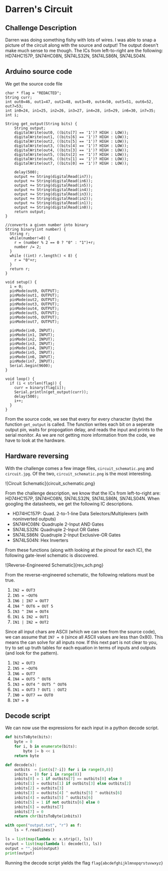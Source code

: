 # Darren's Circuit

## Challenge Description

Darren was doing something fishy with lots of wires.
I was able to snap a picture of the circuit along with the source and output! The output doesn't make much sense to me though.
The ICs from left-to-right are the following: HD74HC157P, SN74HC08N, SN74LS32N, SN74LS86N, SN74LS04N.

## Arduino source code

We get the source code file

```Arduino
char * flag = "REDACTED";
String curr;
int out0=46, out1=47, out2=48, out3=49, out4=50, out5=51, out6=52, out7=53;
int in0=24, in1=25, in2=26, in3=27, in4=28, in5=29, in6=30, in7=35;
int i;

String get_output(String bits) {
    String output;
    digitalWrite(out0, ((bits[7] == '1')? HIGH : LOW));
    digitalWrite(out1, ((bits[6] == '1')? HIGH : LOW));
    digitalWrite(out2, ((bits[5] == '1')? HIGH : LOW));
    digitalWrite(out3, ((bits[4] == '1')? HIGH : LOW));
    digitalWrite(out4, ((bits[3] == '1')? HIGH : LOW));
    digitalWrite(out5, ((bits[2] == '1')? HIGH : LOW));
    digitalWrite(out6, ((bits[1] == '1')? HIGH : LOW));
    digitalWrite(out7, ((bits[0] == '1')? HIGH : LOW));
    
    delay(500);
    output += String(digitalRead(in7));
    output += String(digitalRead(in6));
    output += String(digitalRead(in5));
    output += String(digitalRead(in4));
    output += String(digitalRead(in3));
    output += String(digitalRead(in2));
    output += String(digitalRead(in1));
    output += String(digitalRead(in0));
    return output;
}

//converts a given number into binary
String binary(int number) {
  String r;
  while(number!=0) {
    r = (number % 2 == 0 ? "0" : "1")+r; 
    number /= 2;
  }
  while ((int) r.length() < 8) {
    r = "0"+r;
  }
  return r;
}

void setup() {
  i = 0;
  pinMode(out0, OUTPUT);
  pinMode(out1, OUTPUT);
  pinMode(out2, OUTPUT);
  pinMode(out3, OUTPUT);
  pinMode(out4, OUTPUT);
  pinMode(out5, OUTPUT);
  pinMode(out6, OUTPUT);
  pinMode(out7, OUTPUT);

  pinMode(in0, INPUT);
  pinMode(in1, INPUT);
  pinMode(in2, INPUT);
  pinMode(in3, INPUT);
  pinMode(in4, INPUT);
  pinMode(in5, INPUT);
  pinMode(in6, INPUT);
  pinMode(in7, INPUT);
  Serial.begin(9600);
}

void loop() {
  if (i < strlen(flag)) {
    curr = binary(flag[i]);
    Serial.println(get_output(curr));
    delay(500);
    i++;
  }
}
```

From the source code, we see that every for every character (byte) the function `get_output` is called.
The function writes each bit on a seperate output pin, waits for propogation delay, and reads the input and prints to the serial monitor.
As we are not getting more information from the code, we have to look at the hardware.

## Hardware reversing

With the challenge comes a few image files, `circuit_schematic.png` and `circuit.jpg`.
Of the two, `circuit_schematic.png` is the most interesting.

![Circuit Schematic]{circuit_schematic.png}

From the challenge description, we know that the ICs from left-to-right are: HD74HC157P, SN74HC08N, SN74LS32N, SN74LS86N, SN74LS04N.
When googling the datasheets, we get the following IC descriptions.

+ HD74HC157P: Quad. 2-to-1-line Data Selectors/Multiplexers (with noninverted outputs)
+ SN74HC08N: Quadruple 2-Input AND Gates
+ SN74LS32N: Quadruple 2-Input OR Gates
+ SN74LS86N: Quadruple 2-Input Exclusive-OR Gates
+ SN74LS04N: Hex Inverters

From these functions (along with looking at the pinout for each IC), the following gate-level schematic is discovered.

![Reverse-Engineered Schematic]{rev_sch.png}

From the reverse-engineered schematic, the following relations must be true.

1) `IN2 = OUT3`
2) `IN5 = ~OUT6`
3) `IN6 | IN7 = OUT7`
4) `IN4 ^ OUT6 = OUT 5`
5) `IN3 ^ IN4 = OUT4`
6) `IN1 & IN2 = OUT1`
7) `IN1 | IN2 = OUT2`

Since all input chars are ASCII (which we can see from the source code), we can assume that `IN7 = 0` (since all ASCII values are less than 0x80).
This means the can solve for all inputs now.
If this next part is not clear to you, try to set up truth tables for each equation in terms of inputs and outputs (and look for the pattern).

1) `IN2 = OUT3`
2) `IN5 = ~OUT6`
3) `IN6 = OUT7`
4) `IN4 = OUT5 ^ OUT6`
5) `IN3 = OUT4 ^ OUT5 ^ OUT6`
6) `IN1 = OUT3 ? OUT1 : OUT2`
7) `IN0 = OUT7 == OUT0`
8) `IN7 = 0`

## Decode script

We can now use the expressions for each input in a python decode script.

```Python
def bitsToByte(bits):
    byte = 0
    for i, b in enumerate(bits):
        byte |= b << i
    return byte

def decode(s):
    outbits  = [int(s[7-i]) for i in range(0,8)]
    inbits = [0 for i in range(8)]
    inbits[0] = 1 if outbits[7] == outbits[0] else 0
    inbits[1] = outbits[1] if outbits[3] else outbits[2]
    inbits[2] = outbits[3]
    inbits[3] = outbits[4] ^ outbits[5] ^ outbits[6]
    inbits[4] = outbits[5] ^ outbits[6]
    inbits[5] = 1 if not outbits[6] else 0
    inbits[6] = outbits[7]
    inbits[7] = 0
    return chr(bitsToByte(inbits))

with open("output.txt", "r") as f:
    ls = f.readlines()

ls = list(map(lambda x: x.strip(), ls))
output = list(map(lambda l: decode(l), ls))
output = "".join(output)
print(output)
```

Running the decode script yields the flag `flag{abcdefghijklmnopqrstuvwxyz}`
